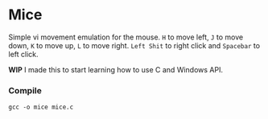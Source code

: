 Mice
===

Simple vi movement emulation for the mouse. `H` to move left, `J` to move down, `K` to move up, `L` to move right. `Left Shit` to right click and `Spacebar` to left click.

**WIP** I made this to start learning how to use C and Windows API.

### Compile

```
gcc -o mice mice.c
```